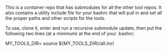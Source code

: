 This is a container repo that has submodules for all the other tool repos.
It also contains a utility include file for your bashrc that will pull in
and set all the proper paths and other scripts for the tools.


To use, clone it, enter and run a recursive submodule update, then put the
following two lines (at a minimum) at the end of your .bashrc:

MY_TOOLS_DIR=<path to cloned repo folder>
source ${MY_TOOLS_DIR}/all.incl
